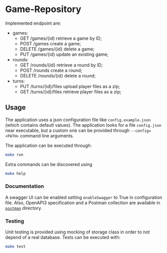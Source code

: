 # Game-Repository  
Implemented endpoint are:
* games:
    - GET /games/{id} retrieve a game by ID;
    - POST /games create a game;
    - DELETE /games/{id} delete a game;
    - PUT /games/{id} update an existing game;
* rounds:
    - GET /rounds/{id} retrieve a round by ID;
    - POST /rounds create a round;
    - DELETE /rounds/{id} delete a round;
* turns:
    - PUT /turns/{id}/files upload player files as a zip;
    - GET /turns/{id}/files retrieve player files as a zip;

## Usage
The application uses a json configuration file like `config.example.json` (which contains default values). The application looks for a file `config.json` near executable, but a custom one can be provided through `--config=<PATH>` command line arguments.

The application can be executed through:
```sh
make run
```

Extra commands can be discovered using
```sh
make help
```

### Documentation
A swagger UI can be enabled setting `enableSwagger` to True in configuration file. Also, OpenAPI3 specification and a Postman collection are available in [`postman`](/postman) directory.

### Testing
Unit testing is provided using mocking of storage class in order to not depend of a real database. Tests can be 
executed with:
```sh
make test
```
